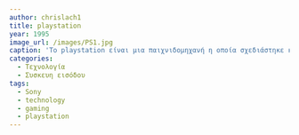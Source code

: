 ```yaml
---
author: chrislach1
title: playstation
year: 1995
image_url: /images/PS1.jpg
caption: 'To playstation είναι μια παιχνιδομηχανή η οποία σχεδιάστηκε και κυκλοφόρησε από την Sony το 1995 στην Ιαπωνία και το 1996 σε όλο τον κόσμο. Η κονσόλα αυτή έδωσε την δυνατότητα στους χρήστες τόσο να απολαύσουν τα αγαπημένα τους βιντεοπαιχνίδια όοο και να την χρησιμοποιήσουν για άλλες λειτουργίες. Αξιοσημείωτο είναι το ρεκορ πωλήσεων την κοσνόλες ανά τον κόσμο.'
categories:
  - Τεχνολογία 
  - Συσκευη εισόδου
tags:
  - Sony
  - technology
  - gaming
  - playstation
---
```


